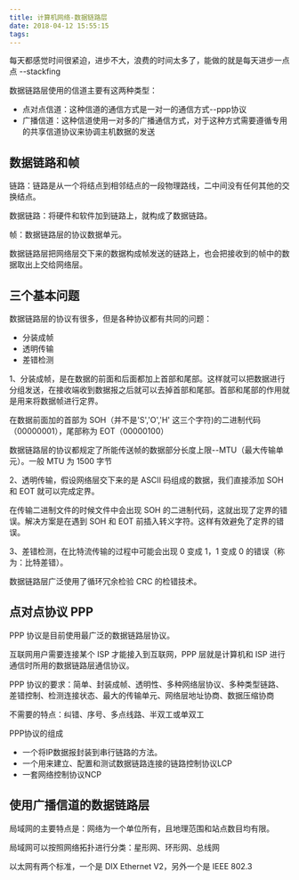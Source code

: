 ```yaml
---
title: 计算机网络-数据链路层
date: 2018-04-12 15:55:15
tags:
---
```


每天都感觉时间很紧迫，进步不大，浪费的时间太多了，能做的就是每天进步一点点 --stackfing

数据链路层使用的信道主要有这两种类型：
* 点对点信道：这种信道的通信方式是一对一的通信方式--ppp协议
* 广播信道：这种信道使用一对多的广播通信方式，对于这种方式需要遵循专用的共享信道协议来协调主机数据的发送

## 数据链路和帧

链路：链路是从一个将结点到相邻结点的一段物理路线，二中间没有任何其他的交换结点。

数据链路：将硬件和软件加到链路上，就构成了数据链路。

帧：数据链路层的协议数据单元。

数据链路层把网络层交下来的数据构成帧发送的链路上，也会把接收到的帧中的数据取出上交给网络层。

## 三个基本问题

数据链路层的协议有很多，但是各种协议都有共同的问题：

* 分装成帧
* 透明传输
* 差错检测

1、分装成帧，是在数据的前面和后面都加上首部和尾部。这样就可以把数据进行分组发送，在接收端收到数据报之后就可以去掉首部和尾部。首部和尾部的作用就是用来将数据帧进行定界。

在数据前面加的首部为 SOH（并不是'S','O','H' 这三个字符)的二进制代码（00000001），尾部称为 EOT（00000100）

数据链路层的协议都规定了所能传送帧的数据部分长度上限--MTU（最大传输单元）。一般 MTU 为 1500 字节

2、透明传输，假设网络层交下来的是 ASCII 码组成的数据，我们直接添加 SOH 和 EOT 就可以完成定界。

在传输二进制文件的时候文件中会出现 SOH 的二进制代码，这就出现了定界的错误。解决方案是在遇到 SOH 和 EOT 前插入转义字符。这样有效避免了定界的错误。

3、差错检测，在比特流传输的过程中可能会出现 0 变成 1，1 变成 0 的错误（称为：比特差错）。

数据链路层广泛使用了循环冗余检验 CRC 的检错技术。

## 点对点协议 PPP

PPP 协议是目前使用最广泛的数据链路层协议。

互联网用户需要连接某个 ISP 才能接入到互联网，PPP 层就是计算机和 ISP 进行通信时所用的数据链路层通信协议。

PPP 协议的要求：简单、封装成帧、透明性、多种网络层协议、多种类型链路、差错控制、检测连接状态、最大的传输单元、网络层地址协商、数据压缩协商

不需要的特点：纠错、序号、多点线路、半双工或单双工

PPP协议的组成
* 一个将IP数据报封装到串行链路的方法。
* 一个用来建立、配置和测试数据链路连接的链路控制协议LCP
* 一套网络控制协议NCP

## 使用广播信道的数据链路层

局域网的主要特点是：网络为一个单位所有，且地理范围和站点数目均有限。

局域网可以按照网络拓扑进行分类：星形网、环形网、总线网

以太网有两个标准，一个是 DIX Ethernet V2，另外一个是 IEEE 802.3

